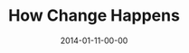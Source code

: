 ---
layout: message
category: message
series: "Power To Change"
title: "How Change Happens"
date: 2014-01-11-00-00
message_id: 841
---